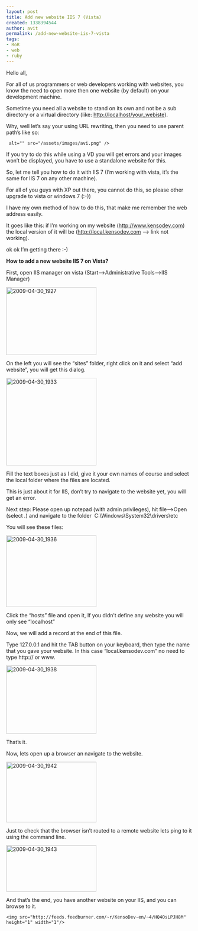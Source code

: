 ```yaml
---
layout: post
title: Add new website IIS 7 (Vista)
created: 1338394544
author: avit
permalink: /add-new-website-iis-7-vista
tags:
- RoR
- web
- ruby
---
```

<p>Hello all,</p>

<p>For all of us programmers or web developers working with websites, you know the need to open more then one website (by default) on your development machine.</p>

<p>Sometime you need all a website to stand on its own and not be a sub directory or a virtual directory (like: <a href='http://localhost/your_webiste'>http://localhost/your_webiste</a>).</p>

<p>Why, well let’s say your using URL rewriting, then you need to use parent path’s like so:</p>
<div class='highlight'><pre><code class='html'><span class='nt'><img</span> <span class='na'>alt=</span><span class='s'>""</span> <span class='na'>src=</span><span class='s'>"/assets/images/avi.png"</span> <span class='nt'>/></span>
</code></pre>
</div>
<p>If you try to do this while using a VD you will get errors and your images won’t be displayed, you have to use a standalone website for this.</p>

<p>So, let me tell you how to do it with IIS 7 (I’m working with vista, it’s the same for IIS 7 on any other machine).</p>

<p>For all of you guys with XP out there, you cannot do this, so please other upgrade to vista or windows 7 (:-))</p>

<p>I have my own method of how to do this, that make me remember the web address easily.</p>

<p>It goes like this: if I’m working on my website (<a href='http://www.kensodev.com'>http://www.kensodev.com</a>) the local version of it will be (<a href='http://local.kensodev.com'>http://local.kensodev.com</a> –> link not working).</p>

<p>ok ok I’m getting there :-)</p>
<strong>How to add a new website IIS 7 on Vista?</strong>
<p>First, open IIS manager on vista (Start—>Administrative Tools—>IIS Manager)</p>
<a href='http://www.kensodev.com/wp-content/uploads/2009/04/20090430-1927.png'><img alt='2009-04-30_1927' border='0' height='183' src='http://www.kensodev.com/wp-content/uploads/2009/04/20090430-1927-thumb.png' style='display: inline; border: 0px;' title='2009-04-30_1927' width='244' /></a>
<p>On the left you will see the “sites” folder, right click on it and select “add website”, you will get this dialog.</p>
<a href='http://www.kensodev.com/wp-content/uploads/2009/04/20090430-1933.png'><img alt='2009-04-30_1933' border='0' height='236' src='http://www.kensodev.com/wp-content/uploads/2009/04/20090430-1933-thumb.png' style='display: inline; border: 0px;' title='2009-04-30_1933' width='244' /></a>
<p>Fill the text boxes just as I did, give it your own names of course and select the local folder where the files are located.</p>

<p>This is just about it for IIS, don’t try to navigate to the website yet, you will get an error.</p>

<p>Next step: Please open up notepad (with admin privileges), hit file—>Open (select <em>.</em>) and navigate to the folder  C:\Windows\System32\drivers\etc</p>

<p>You will see these files:</p>
<a href='http://www.kensodev.com/wp-content/uploads/2009/04/20090430-1936.png'><img alt='2009-04-30_1936' border='0' height='193' src='http://www.kensodev.com/wp-content/uploads/2009/04/20090430-1936-thumb.png' style='display: inline; border: 0px;' title='2009-04-30_1936' width='244' /></a>
<p>Click the “hosts” file and open it, If you didn’t define any website you will only see “localhost”</p>

<p>Now, we will add a record at the end of this file.</p>

<p>Type 127.0.0.1 and hit the TAB button on your keyboard, then type the name that you gave your website. In this case “local.kensodev.com” no need to type http:// or www.</p>
<a href='http://www.kensodev.com/wp-content/uploads/2009/04/20090430-1938.png'><img alt='2009-04-30_1938' border='0' height='184' src='http://www.kensodev.com/wp-content/uploads/2009/04/20090430-1938-thumb.png' style='display: inline; border: 0px;' title='2009-04-30_1938' width='244' /></a>
<p>That’s it.</p>

<p>Now, lets open up a browser an navigate to the website.</p>
<a href='http://www.kensodev.com/wp-content/uploads/2009/04/20090430-1942.png'><img alt='2009-04-30_1942' border='0' height='163' src='http://www.kensodev.com/wp-content/uploads/2009/04/20090430-1942-thumb.png' style='display: inline; border: 0px;' title='2009-04-30_1942' width='244' /></a>
<p>Just to check that the browser isn’t routed to a remote website lets ping to it using the command line.</p>
<a href='http://www.kensodev.com/wp-content/uploads/2009/04/20090430-1943.png'><img alt='2009-04-30_1943' border='0' height='125' src='http://www.kensodev.com/wp-content/uploads/2009/04/20090430-1943-thumb.png' style='display: inline; border: 0px;' title='2009-04-30_1943' width='244' /></a>
<p>And that’s the end, you have another website on your IIS, and you can browse to it.</p>
      
    <img src="http://feeds.feedburner.com/~r/KensoDev-en/~4/HQ4OsLPJH8M" height="1" width="1"/>
